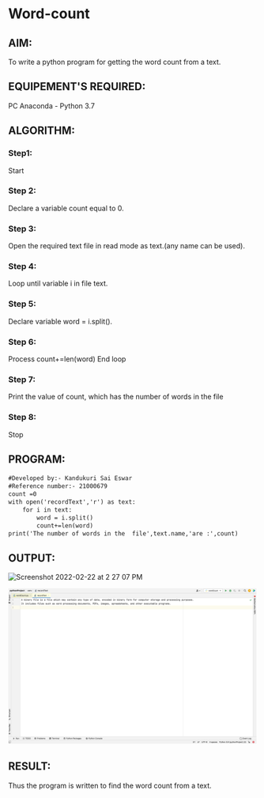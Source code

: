 # Word-count
## AIM:
To write a python program for getting the word count from a text.
## EQUIPEMENT'S REQUIRED: 
PC
Anaconda - Python 3.7
## ALGORITHM: 
### Step1:
Start

### Step 2:
Declare a variable count equal to 0.

### Step 3:
Open the required text file in read mode as text.(any name can be used).

### Step 4:
Loop until variable i in file text.

### Step 5:
Declare variable word = i.split().

### Step 6:
Process count+=len(word) End loop

### Step 7:
Print the value of count, which has the number of words in the file

### Step 8:
Stop
## PROGRAM:
```
#Developed by:- Kandukuri Sai Eswar
#Reference number:- 21000679
count =0
with open('recordText','r') as text:
    for i in text:
        word = i.split()
        count+=len(word)
print('The number of words in the  file',text.name,'are :',count)
```
## OUTPUT:
<img width="823" alt="Screenshot 2022-02-22 at 2 27 07 PM" src="https://user-images.githubusercontent.com/93427011/155097608-43ff0228-a14b-4c34-88d2-143622f6c4f1.png">

![Output](./output_2.png)

## RESULT:
Thus the program is written to find the word count from a text.
